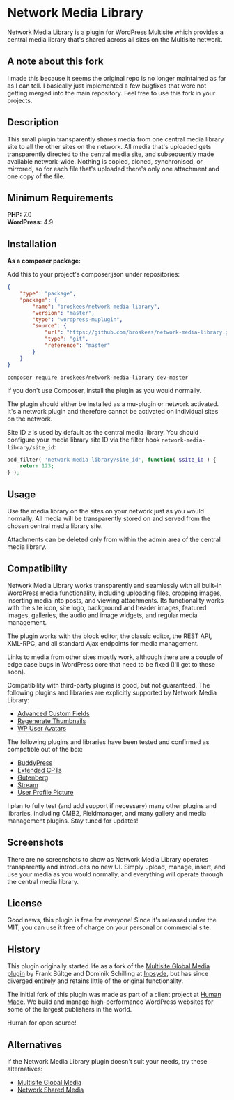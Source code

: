 # Network Media Library

Network Media Library is a plugin for WordPress Multisite which provides a central media library that's shared across all sites on the Multisite network.

## A note about this fork
I made this because it seems the original repo is no longer maintained as far as I can tell. I basically just implemented a few bugfixes that were not getting merged into the main repository. Feel free to use this fork in your projects.

## Description

This small plugin transparently shares media from one central media library site to all the other sites on the network. All media that's uploaded gets transparently directed to the central media site, and subsequently made available network-wide. Nothing is copied, cloned, synchronised, or mirrored, so for each file that's uploaded there's only one attachment and one copy of the file.

## Minimum Requirements ##

**PHP:** 7.0  
**WordPress:** 4.9  

## Installation

**As a composer package:**

Add this to your project's composer.json under repositories:
```json
{
    "type": "package",
    "package": {
        "name": "broskees/network-media-library",
        "version": "master",
        "type": "wordpress-muplugin",
        "source": {
            "url": "https://github.com/broskees/network-media-library.git",
            "type": "git",
            "reference": "master"
        }
    }
}
```

    composer require broskees/network-media-library dev-master

If you don't use Composer, install the plugin as you would normally.

The plugin should either be installed as a mu-plugin or network activated. It's a network plugin and therefore cannot be activated on individual sites on the network.

Site ID `2` is used by default as the central media library. You should configure your media library site ID via the filter hook `network-media-library/site_id`:

```php
add_filter( 'network-media-library/site_id', function( $site_id ) {
    return 123;
} );
```

## Usage

Use the media library on the sites on your network just as you would normally. All media will be transparently stored on and served from the chosen central media library site.

Attachments can be deleted only from within the admin area of the central media library.

## Compatibility

Network Media Library works transparently and seamlessly with all built-in WordPress media functionality, including uploading files, cropping images, inserting media into posts, and viewing attachments. Its functionality works with the site icon, site logo, background and header images, featured images, galleries, the audio and image widgets, and regular media management.

The plugin works with the block editor, the classic editor, the REST API, XML-RPC, and all standard Ajax endpoints for media management.

Links to media from other sites mostly work, although there are a couple of edge case bugs in WordPress core that need to be fixed (I'll get to these soon).

Compatibility with third-party plugins is good, but not guaranteed. The following plugins and libraries are explicitly supported by Network Media Library:

* [Advanced Custom Fields](https://wordpress.org/plugins/advanced-custom-fields/)
* [Regenerate Thumbnails](https://wordpress.org/plugins/regenerate-thumbnails/)
* [WP User Avatars](https://wordpress.org/plugins/wp-user-avatars/)

The following plugins and libraries have been tested and confirmed as compatible out of the box:

* [BuddyPress](https://wordpress.org/plugins/buddypress/)
* [Extended CPTs](https://github.com/johnbillion/extended-cpts)
* [Gutenberg](https://wordpress.org/plugins/gutenberg/)
* [Stream](https://wordpress.org/plugins/stream/)
* [User Profile Picture](https://wordpress.org/plugins/metronet-profile-picture/)

I plan to fully test (and add support if necessary) many other plugins and libraries, including CMB2, Fieldmanager, and many gallery and media management plugins. Stay tuned for updates!

## Screenshots

There are no screenshots to show as Network Media Library operates transparently and introduces no new UI. Simply upload, manage, insert, and use your media as you would normally, and everything will operate through the central media library.

## License

Good news, this plugin is free for everyone! Since it's released under the MIT, you can use it free of charge on your personal or commercial site.

## History

This plugin originally started life as a fork of the [Multisite Global Media plugin](https://github.com/bueltge/multisite-global-media) by Frank Bültge and Dominik Schilling at [Inpsyde](https://inpsyde.com/), but has since diverged entirely and retains little of the original functionality.

The initial fork of this plugin was made as part of a client project at [Human Made](https://humanmade.com/). We build and manage high-performance WordPress websites for some of the largest publishers in the world.

Hurrah for open source!

## Alternatives

If the Network Media Library plugin doesn't suit your needs, try these alternatives:

* [Multisite Global Media](https://github.com/bueltge/multisite-global-media)
* [Network Shared Media](https://wordpress.org/plugins/network-shared-media/)
